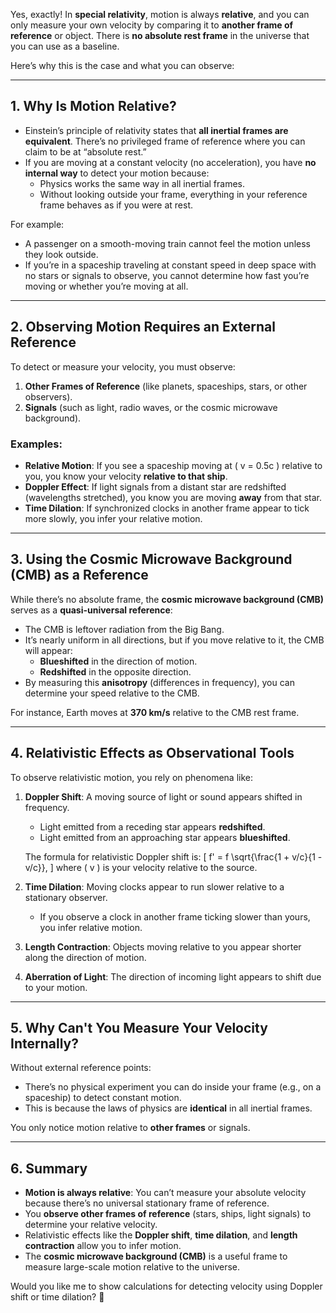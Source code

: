Yes, exactly! In **special relativity**, motion is always **relative**, and you can only measure your own velocity by comparing it to **another frame of reference** or object. There is **no absolute rest frame** in the universe that you can use as a baseline.

Here’s why this is the case and what you can observe:

---

## **1. Why Is Motion Relative?**
- Einstein’s principle of relativity states that **all inertial frames are equivalent**. There’s no privileged frame of reference where you can claim to be at “absolute rest.”
- If you are moving at a constant velocity (no acceleration), you have **no internal way** to detect your motion because:
   - Physics works the same way in all inertial frames.
   - Without looking outside your frame, everything in your reference frame behaves as if you were at rest.

For example:
- A passenger on a smooth-moving train cannot feel the motion unless they look outside.
- If you’re in a spaceship traveling at constant speed in deep space with no stars or signals to observe, you cannot determine how fast you’re moving or whether you’re moving at all.

---

## **2. Observing Motion Requires an External Reference**
To detect or measure your velocity, you must observe:
1. **Other Frames of Reference** (like planets, spaceships, stars, or other observers).
2. **Signals** (such as light, radio waves, or the cosmic microwave background).

### Examples:
- **Relative Motion**: If you see a spaceship moving at \( v = 0.5c \) relative to you, you know your velocity **relative to that ship**.
- **Doppler Effect**: If light signals from a distant star are redshifted (wavelengths stretched), you know you are moving **away** from that star.
- **Time Dilation**: If synchronized clocks in another frame appear to tick more slowly, you infer your relative motion.

---

## **3. Using the Cosmic Microwave Background (CMB) as a Reference**
While there’s no absolute frame, the **cosmic microwave background (CMB)** serves as a **quasi-universal reference**:
- The CMB is leftover radiation from the Big Bang.
- It’s nearly uniform in all directions, but if you move relative to it, the CMB will appear:
   - **Blueshifted** in the direction of motion.
   - **Redshifted** in the opposite direction.
- By measuring this **anisotropy** (differences in frequency), you can determine your speed relative to the CMB.

For instance, Earth moves at **370 km/s** relative to the CMB rest frame.

---

## **4. Relativistic Effects as Observational Tools**
To observe relativistic motion, you rely on phenomena like:
1. **Doppler Shift**: A moving source of light or sound appears shifted in frequency.
   - Light emitted from a receding star appears **redshifted**.
   - Light emitted from an approaching star appears **blueshifted**.

   The formula for relativistic Doppler shift is:
   \[
   f' = f \sqrt{\frac{1 + v/c}{1 - v/c}},
   \]
   where \( v \) is your velocity relative to the source.

2. **Time Dilation**: Moving clocks appear to run slower relative to a stationary observer.
   - If you observe a clock in another frame ticking slower than yours, you infer relative motion.

3. **Length Contraction**: Objects moving relative to you appear shorter along the direction of motion.

4. **Aberration of Light**: The direction of incoming light appears to shift due to your motion.

---

## **5. Why Can't You Measure Your Velocity Internally?**
Without external reference points:
- There’s no physical experiment you can do inside your frame (e.g., on a spaceship) to detect constant motion.
- This is because the laws of physics are **identical** in all inertial frames.

You only notice motion relative to **other frames** or signals.

---

## **6. Summary**
- **Motion is always relative**: You can’t measure your absolute velocity because there’s no universal stationary frame of reference.
- You **observe other frames of reference** (stars, ships, light signals) to determine your relative velocity.
- Relativistic effects like the **Doppler shift**, **time dilation**, and **length contraction** allow you to infer motion.
- The **cosmic microwave background (CMB)** is a useful frame to measure large-scale motion relative to the universe.

Would you like me to show calculations for detecting velocity using Doppler shift or time dilation? 🚀

